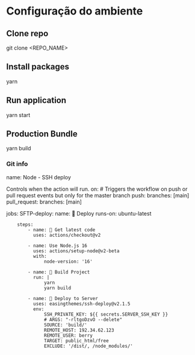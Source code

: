 # Configuração do ambiente
## Clone repo
git clone <REPO_NAME>

## Install packages
yarn

## Run application
yarn start

## Production Bundle
yarn build


### Git info
name: Node - SSH deploy

Controls when the action will run.
on:
    # Triggers the workflow on push or pull request events but only for the master branch
    push:
        branches: [main]
    pull_request:
        branches: [main]

jobs:
    SFTP-deploy:
        name: 🎉 Deploy
        runs-on: ubuntu-latest

        steps:
            - name: 🚚 Get latest code
              uses: actions/checkout@v2

            - name: Use Node.js 16
              uses: actions/setup-node@v2-beta
              with:
                  node-version: '16'

            - name: 🔨 Build Project
              run: |
                  yarn
                  yarn build

            - name: 📂 Deploy to Server
              uses: easingthemes/ssh-deploy@v2.1.5
              env:
                  SSH_PRIVATE_KEY: ${{ secrets.SERVER_SSH_KEY }}
                  # ARGS: "-rltgoDzvO --delete"
                  SOURCE: 'build/'
                  REMOTE_HOST: 192.34.62.123
                  REMOTE_USER: berry
                  TARGET: public_html/free
                  EXCLUDE: '/dist/, /node_modules/'

